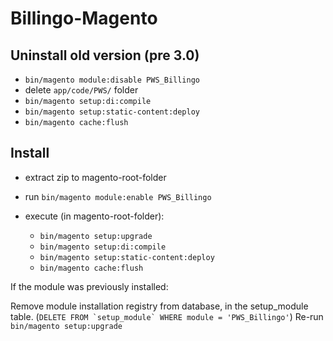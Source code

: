 # Billingo-Magento

## Uninstall old version (pre 3.0)

- `bin/magento module:disable PWS_Billingo`
- delete `app/code/PWS/` folder
- `bin/magento setup:di:compile`
- `bin/magento setup:static-content:deploy`
- `bin/magento cache:flush`


## Install

- extract zip to magento-root-folder

- run `bin/magento module:enable PWS_Billingo`

- execute (in magento-root-folder):
  - `bin/magento setup:upgrade`
  - `bin/magento setup:di:compile`
  - `bin/magento setup:static-content:deploy`
  - `bin/magento cache:flush`

If the module was previously installed:

Remove module installation registry from database, in the setup_module table. (```DELETE FROM `setup_module` WHERE module = 'PWS_Billingo'```)
Re-run `bin/magento setup:upgrade`

